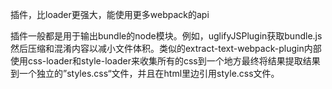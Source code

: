 插件，比loader更强大，能使用更多webpack的api

插件一般都是用于输出bundle的node模块。例如，uglifyJSPlugin获取bundle.js然后压缩和混淆内容以减小文件体积。类似的extract-text-webpack-plugin内部使用css-loader和style-loader来收集所有的css到一个地方最终将结果提取结果到一个独立的”styles.css“文件，并且在html里边引用style.css文件。